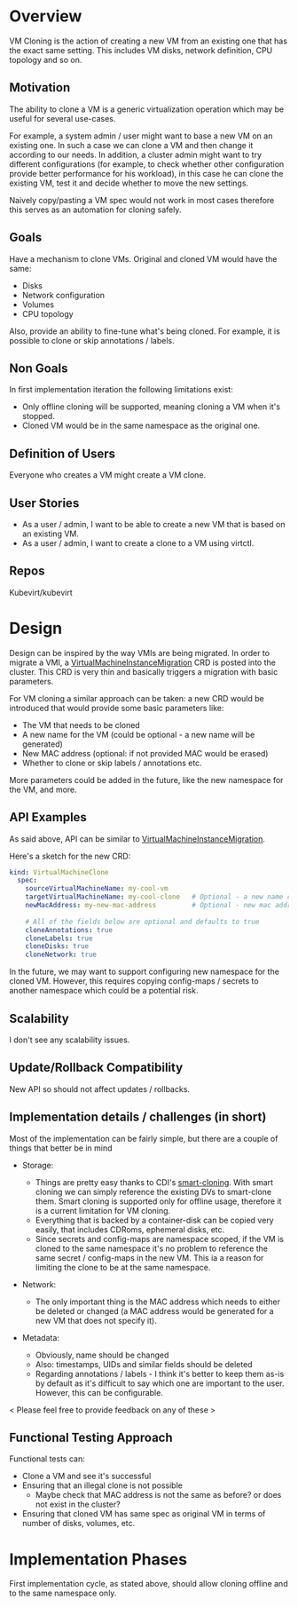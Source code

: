 # Overview
VM Cloning is the action of creating a new VM from an existing one that has the exact same setting. This includes
VM disks, network definition, CPU topology and so on.

## Motivation
The ability to clone a VM is a generic virtualization operation which may be useful for several use-cases.

For example, a system admin / user might want to base a new VM on an existing one. In such a case we can clone a VM and
then change it according to our needs. In addition, a cluster admin might want to try different configurations
(for example, to check whether other configuration provide better performance for his workload), in this case he can
clone the existing VM, test it and decide whether to move the new settings.

Naively copy/pasting a VM spec would not work in most cases therefore this serves as an automation for cloning safely.

## Goals
Have a mechanism to clone VMs. Original and cloned VM would have the same:
* Disks
* Network configuration
* Volumes
* CPU topology

Also, provide an ability to fine-tune what's being cloned. For example, it is possible to clone or skip
annotations / labels.  

## Non Goals
In first implementation iteration the following limitations exist:
* Only offline cloning will be supported, meaning cloning a VM when it's stopped.
* Cloned VM would be in the same namespace as the original one.

## Definition of Users
Everyone who creates a VM might create a VM clone.

## User Stories
* As a user / admin, I want to be able to create a new VM that is based on an existing VM.
* As a user / admin, I want to create a clone to a VM using virtctl.

## Repos
Kubevirt/kubevirt

# Design
Design can be inspired by the way VMIs are being migrated. In order to migrate a VMI, a [VirtualMachineInstanceMigration](https://kubevirt.io/user-guide/operations/live_migration/#initiate-live-migration)
CRD is posted into the cluster. This CRD is very thin and basically triggers a migration with basic parameters.

For VM cloning a similar approach can be taken: a new CRD would be introduced that would provide some basic parameters like:
* The VM that needs to be cloned
* A new name for the VM (could be optional - a new name will be generated)
* New MAC address (optional: if not provided MAC would be erased)
* Whether to clone or skip labels / annotations etc.

More parameters could be added in the future, like the new namespace for the VM, and more.

## API Examples
As said above, API can be similar to [VirtualMachineInstanceMigration](https://kubevirt.io/user-guide/operations/live_migration/#initiate-live-migration).

Here's a sketch for the new CRD:
```yaml
kind: VirtualMachineClone
  spec:
    sourceVirtualMachineName: my-cool-vm
    targetVirtualMachineName: my-cool-clone   # Optional - a new name can be generated, e.g. my-cool-vm-jfh54b 
    newMacAddress: my-new-mac-address         # Optional - new mac address can be generated automatically
    
    # All of the fields below are optional and defaults to true
    cloneAnnotations: true
    cloneLabels: true
    cloneDisks: true
    cloneNetwork: true
```

In the future, we may want to support configuring new namespace for the cloned VM. However, this requires
copying config-maps / secrets to another namespace which could be a potential risk.

## Scalability
I don't see any scalability issues.

## Update/Rollback Compatibility
New API so should not affect updates / rollbacks.

## Implementation details / challenges (in short)
Most of the implementation can be fairly simple, but there are a couple of things that better be in mind

* Storage:
    * Things are pretty easy thanks to CDI's [smart-cloning](https://github.com/kubevirt/containerized-data-importer/blob/main/doc/smart-clone.md).
With smart cloning we can simply reference the existing DVs to smart-clone them. Smart cloning is supported only for
offline usage, therefore it is a current limitation for VM cloning.
    *  Everything that is backed by a container-disk can be copied very easily, that includes CDRoms, ephemeral disks,
  etc.
    * Since secrets and config-maps are namespace scoped, if the VM is cloned to the same namespace it's no problem
  to reference the same secret / config-maps in the new VM. This ia a reason for limiting the clone to be at the same
      namespace.
      
* Network:
  * The only important thing is the MAC address which needs to either be deleted or changed (a MAC address would be
    generated for a new VM that does not specify it).
    
* Metadata:
  * Obviously, name should be changed
  * Also: timestamps, UIDs and similar fields should be deleted
  * Regarding annotations / labels - I think it's better to keep them as-is by default as it's difficult to say which
    one are important to the user. However, this can be configurable.
    
< Please feel free to provide feedback on any of these > 

## Functional Testing Approach
Functional tests can:
* Clone a VM and see it's successful
* Ensuring that an illegal clone is not possible
  * Maybe check that MAC address is not the same as before? or does not exist in the cluster?
* Ensuring that cloned VM has same spec as original VM in terms of number of disks, volumes, etc.

# Implementation Phases
First implementation cycle, as stated above, should allow cloning offline and to the same namespace only.
